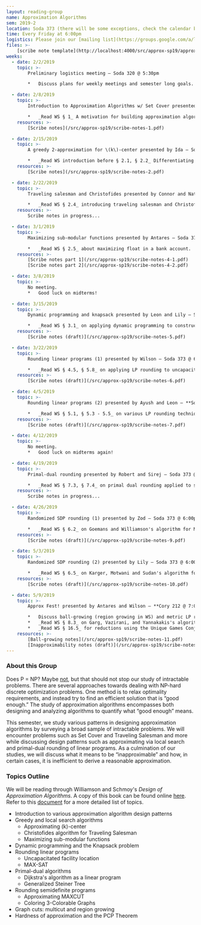```yaml
---
layout: reading-group
name: Approximation Algorithms
sem: 2019-2
location: Soda 373 (there will be some exceptions, check the calendar below) 
time: Every Friday at 6:00pm 
logistics: Please join our [mailing list](https://groups.google.com/a/lists.berkeley.edu/forum/#!forum/ugapprox-sp19) to stay up to date with our meetings and events.
files: >-
    [scribe note template](http://localhost:4000/src/approx-sp19/approx-scribe.sty)
weeks:
  - date: 2/2/2019
    topic: >-
        Preliminary logistics meeting — Soda 320 @ 5:30pm

        *   Discuss plans for weekly meetings and semester long goals.

  - date: 2/8/2019
    topic: >-
        Introduction to Approximation Algorithms w/ Set Cover presented by Zod — Soda 373 @ 6:00pm

        *   _Read WS § 1_ A motivation for building approximation algorithms and a tour of design patterns using set cover as an example.
    resources: >-
        [Scribe notes](/src/approx-sp19/scribe-notes-1.pdf) 

  - date: 2/15/2019
    topic: >-
        A greedy 2-approximation for \(k\)-center presented by Ida — Soda 373 @ 6:00pm

        *   _Read WS introduction before § 2.1, § 2.2_ Differentiating between greedy and local search algorithms, a 2-approximation for \(k\)-center, and a proof that this is the optimal approximation ratio unless P=NP.
    resources: >-
        [Scribe notes](/src/approx-sp19/scribe-notes-2.pdf) 

  - date: 2/22/2019
    topic: >-
        Traveling salesman and Christofides presented by Connor and Nathaniel — Soda 373 @ 6:00pm

        *   _Read WS § 2.4_ introducing traveling salesman and Christofides algorithm.
    resources: >-
        Scribe notes in progress... 

  - date: 3/1/2019
    topic: >-
        Maximizing sub-modular functions presented by Antares — Soda 373 @ 6:00pm

        *   _Read WS § 2.5_ about maximizing float in a bank account.
    resources: >-
        [Scribe notes part 1](/src/approx-sp19/scribe-notes-4-1.pdf)  
        [Scribe notes part 2](/src/approx-sp19/scribe-notes-4-2.pdf) 

  - date: 3/8/2019
    topic: >-
        No meeting.
        *   Good luck on midterms!

  - date: 3/15/2019
    topic: >-
        Dynamic programming and knapsack presented by Leon and Lily — Soda 373 @ 6:00pm

        *   _Read WS § 3.1_ on applying dynamic programming to construct a FPTAS for dynamic programming.
    resources: >-
        [Scribe notes (draft)](/src/approx-sp19/scribe-notes-5.pdf) 

  - date: 3/22/2019
    topic: >-
        Rounding linear programs (1) presented by Wilson — Soda 373 @ 6:00pm

        *   _Read WS § 4.5, § 5.8_ on applying LP rounding to uncapacitated facility location.
    resources: >-
        [Scribe notes (draft)](/src/approx-sp19/scribe-notes-6.pdf) 

  - date: 4/5/2019
    topic: >-
        Rounding linear programs (2) presented by Ayush and Leon — **Soda 320** @ 6:00pm

        *   _Read WS § 5.1, § 5.3 - 5.5_ on various LP rounding techniques applied to approximating MAX-SAT.
    resources: >-
        [Scribe notes (draft)](/src/approx-sp19/scribe-notes-7.pdf) 

  - date: 4/12/2019
    topic: >-
        No meeting.
        *   Good luck on midterms again!

  - date: 4/19/2019
    topic: >-
        Primal-dual rounding presented by Robert and Sirej — Soda 373 @ 6:00pm

        *   _Read WS § 7.3, § 7.4_ on primal dual rounding applied to shortest path and generalized steiner tree.
    resources: >-
        Scribe notes in progress... 

  - date: 4/26/2019
    topic: >-
        Randomized SDP rounding (1) presented by Zod — Soda 373 @ 6:00pm

        *   _Read WS § 6.2_ on Goemans and Williamson's algorithm for MAXCUT.
    resources: >-
        [Scribe notes (draft)](/src/approx-sp19/scribe-notes-9.pdf) 

  - date: 5/3/2019
    topic: >-
        Randomized SDP rounding (2) presented by Lily — Soda 373 @ 6:00pm

        *   _Read WS § 6.5_ on Karger, Motwani and Sudan's algorithm for 3-Color.
    resources: >-
        [Scribe notes (draft)](/src/approx-sp19/scribe-notes-10.pdf) 

  - date: 5/9/2019
    topic: >-
        Approx Fest! presented by Antares and Wilson — **Cory 212 @ 7:00pm**

        *   Discuss ball-growing (region growing in WS) and metric LP relaxations along with inapproximability using reductions from unique games.
        *   _Read WS § 8.3_ on Garg, Vazirani, and Yannakakis's algorithm for multicut.
        *   _Read WS § 16.5_ for reductions using the Unique Games Conjecture.
    resources: >-
        [Ball-growing notes](/src/approx-sp19/scribe-notes-11.pdf)  
        [Inapproximability notes (draft)](/src/approx-sp19/scribe-notes-12.pdf)
---
```


### About this Group

Does P = NP? Maybe [not](https://www.cs.umd.edu/~gasarch/papers/poll.pdf), but that should not stop our study of intractable problems. There are several approaches towards dealing with NP-hard discrete optimization problems. One method is to relax optimality requirements, and instead try to find an efficient solution that is “good enough.” The study of approximation algorithms encompasses both designing and analyzing algorithms to quantify what “good enough” means.

This semester, we study various patterns in designing approximation algorithms by surveying a broad sample of intractable problems. We will encounter problems such as Set Cover and Traveling Salesman and more while discussing design patterns such as approximating via local search and primal-dual rounding of linear programs. As a culmination of our studies, we will discuss what it means to be “inapproximable” and how, in certain cases, it is inefficient to derive a reasonable approximation.

### Topics Outline

We will be reading through Williamson and Schmoy's _Design of Approximation Algorithms_. A copy of this book can be found online [here](http://www.designofapproxalgs.com/). Refer to this [document](https://docs.google.com/document/d/e/2PACX-1vSz6xi2GUsALh5PXM1co_aeIWirTOmImGuv47y9PLcY7_-X-Dlqc4po6jl3sA5gmw7CTPwswIeWUtnw/pub) for a more detailed list of topics.

*   Introduction to various approximation algorithm design patterns
*   Greedy and local search algorithms
    *   Approximating \(k\)-center
    *   Christofides algorithm for Traveling Salesman
    *   Maximizing sub-modular functions
*   Dynamic programming and the Knapsack problem
*   Rounding linear programs
    *   Uncapacitated facility location
    *   MAX-SAT
*   Primal-dual algorithms
    *   Dijkstra's algorithm as a linear program
    *   Generalized Steiner Tree
*   Rounding semidefinite programs
    *   Approximating MAXCUT
    *   Coloring 3-Colorable Graphs
*   Graph cuts: multicut and region growing
*   Hardness of approximation and the PCP Theorem
